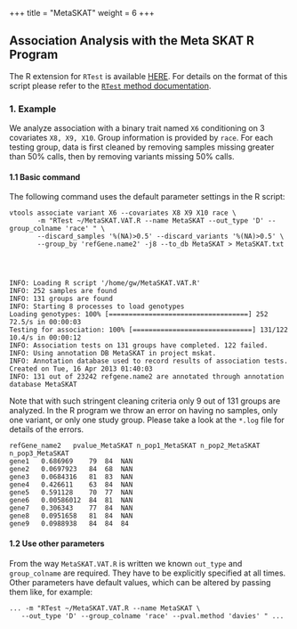 
+++
title = "MetaSKAT"
weight = 6
+++


## Association Analysis with the Meta SKAT R Program 


The R extension for `RTest` is available [HERE][1]. For details on the format of this script please refer to the [`RTest` method documentation][2]. 



### 1. Example

We analyze association with a binary trait named `X6` conditioning on 3 covariates `X8, X9, X10`. Group information is provided by `race`. For each testing group, data is first cleaned by removing samples missing greater than 50% calls, then by removing variants missing 50% calls. 



#### 1.1 Basic command

The following command uses the default parameter settings in the R script: 



    vtools associate variant X6 --covariates X8 X9 X10 race \
           -m "RTest ~/MetaSKAT.VAT.R --name MetaSKAT --out_type 'D' --group_colname 'race' " \
           --discard_samples '%(NA)>0.5' --discard_variants '%(NA)>0.5' \
           --group_by 'refGene.name2' -j8 --to_db MetaSKAT > MetaSKAT.txt
    



    INFO: Loading R script '/home/gw/MetaSKAT.VAT.R'
    INFO: 252 samples are found
    INFO: 131 groups are found
    INFO: Starting 8 processes to load genotypes
    Loading genotypes: 100% [===================================] 252 72.5/s in 00:00:03
    Testing for association: 100% [==============================] 131/122 10.4/s in 00:00:12
    INFO: Association tests on 131 groups have completed. 122 failed.
    INFO: Using annotation DB MetaSKAT in project mskat.
    INFO: Annotation database used to record results of association tests. Created on Tue, 16 Apr 2013 01:40:03
    INFO: 131 out of 23242 refgene.name2 are annotated through annotation database MetaSKAT
    

Note that with such stringent cleaning criteria only 9 out of 131 groups are analyzed. In the R program we throw an error on having no samples, only one variant, or only one study group. Please take a look at the `*.log` file for details of the errors. 



    refGene_name2	pvalue_MetaSKAT	n_pop1_MetaSKAT	n_pop2_MetaSKAT	n_pop3_MetaSKAT
    gene1	0.686969	79	84	NAN
    gene2	0.0697923	84	68	NAN
    gene3	0.0684316	81	83	NAN
    gene4	0.426611	63	84	NAN
    gene5	0.591128	70	77	NAN
    gene6	0.00586012	84	81	NAN
    gene7	0.306343	77	84	NAN
    gene8	0.0951658	81	84	NAN
    gene9	0.0988938	84	84	84
    



#### 1.2 Use other parameters

From the way `MetaSKAT.VAT.R` is written we known `out_type` and `group_colname` are required. They have to be explicitly specified at all times. Other parameters have default values, which can be altered by passing them like, for example: 



    ... -m "RTest ~/MetaSKAT.VAT.R --name MetaSKAT \
       --out_type 'D' --group_colname 'race' --pval.method 'davies' " ...

 [1]: http://vtools.houstonbioinformatics.org/programs/RTest/MetaSKAT.VAT.R
 [2]: /vat-docs/applications/association/create_your_test/running-r-programs/